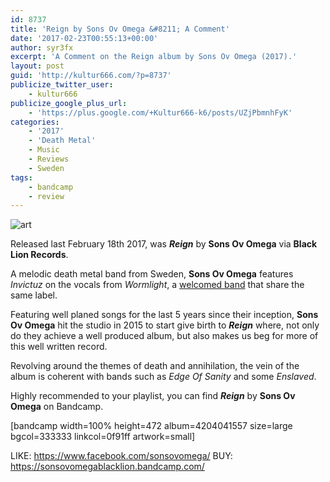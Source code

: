 ```yaml
---
id: 8737
title: 'Reign by Sons Ov Omega &#8211; A Comment'
date: '2017-02-23T00:55:13+00:00'
author: syr3fx
excerpt: 'A Comment on the Reign album by Sons Ov Omega (2017).'
layout: post
guid: 'http://kultur666.com/?p=8737'
publicize_twitter_user:
    - kultur666
publicize_google_plus_url:
    - 'https://plus.google.com/+Kultur666-k6/posts/UZjPbmnhFyK'
categories:
    - '2017'
    - 'Death Metal'
    - Music
    - Reviews
    - Sweden
tags:
    - bandcamp
    - review
---
```


![art](http://localhost:8080/wp-content/uploads/2017/02/art.jpg?w=680)

Released last February 18th 2017, was ***Reign*** by **Sons Ov Omega** via **Black Lion Records**.

A melodic death metal band from Sweden, **Sons Ov Omega** features *Invictuz* on the vocals from *Wormlight*, a [welcomed band](http://kultur666.com/2016/12/03/bloodfields-by-wormlight-a-comment/) that share the same label.

Featuring well planed songs for the last 5 years since their inception, **Sons Ov Omega** hit the studio in 2015 to start give birth to ***Reign*** where, not only do they achieve a well produced album, but also makes us beg for more of this well written record.

Revolving around the themes of death and annihilation, the vein of the album is coherent with bands such as *Edge Of Sanity* and some *Enslaved*.

Highly recommended to your playlist, you can find ***Reign*** by **Sons Ov Omega** on Bandcamp.

\[bandcamp width=100% height=472 album=4204041557 size=large bgcol=333333 linkcol=0f91ff artwork=small\]

LIKE: <https://www.facebook.com/sonsovomega/>
BUY: <https://sonsovomegablacklion.bandcamp.com/>